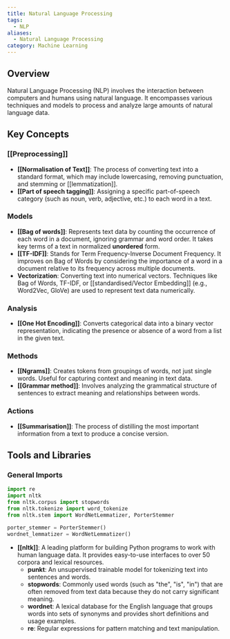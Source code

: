 ```yaml
---
title: Natural Language Processing
tags:
  - NLP
aliases:
  - Natural Language Processing
category: Machine Learning
---
```


## Overview

Natural Language Processing (NLP) involves the interaction between computers and humans using natural language. It encompasses various techniques and models to process and analyze large amounts of natural language data.

## Key Concepts

### [[Preprocessing]]
- **[[Normalisation of Text]]**: The process of converting text into a standard format, which may include lowercasing, removing punctuation, and stemming or [[lemmatization]].
- **[[Part of speech tagging]]**: Assigning a specific part-of-speech category (such as noun, verb, adjective, etc.) to each word in a text.

### Models
- **[[Bag of words]]**: Represents text data by counting the occurrence of each word in a document, ignoring grammar and word order. It takes key terms of a text in normalized **unordered** form.
- **[[TF-IDF]]**: Stands for Term Frequency-Inverse Document Frequency. It improves on Bag of Words by considering the importance of a word in a document relative to its frequency across multiple documents.
- **Vectorization**: Converting text into numerical vectors. Techniques like Bag of Words, TF-IDF, or [[standardised/Vector Embedding]] (e.g., Word2Vec, GloVe) are used to represent text data numerically.

### Analysis
- **[[One Hot Encoding]]**: Converts categorical data into a binary vector representation, indicating the presence or absence of a word from a list in the given text.

### Methods
- **[[Ngrams]]**: Creates tokens from groupings of words, not just single words. Useful for capturing context and meaning in text data.
- **[[Grammar method]]**: Involves analyzing the grammatical structure of sentences to extract meaning and relationships between words.

### Actions
- **[[Summarisation]]**: The process of distilling the most important information from a text to produce a concise version.

## Tools and Libraries

### General Imports

```python
import re
import nltk
from nltk.corpus import stopwords
from nltk.tokenize import word_tokenize
from nltk.stem import WordNetLemmatizer, PorterStemmer

porter_stemmer = PorterStemmer()
wordnet_lemmatizer = WordNetLemmatizer()
```

- **[[nltk]]**: A leading platform for building Python programs to work with human language data. It provides easy-to-use interfaces to over 50 corpora and lexical resources.
  - **punkt**: An unsupervised trainable model for tokenizing text into sentences and words.
  - **stopwords**: Commonly used words (such as "the", "is", "in") that are often removed from text data because they do not carry significant meaning.
  - **wordnet**: A lexical database for the English language that groups words into sets of synonyms and provides short definitions and usage examples.
  - **re**: Regular expressions for pattern matching and text manipulation.
